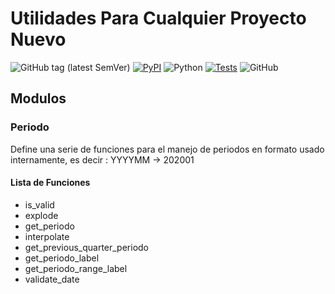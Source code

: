 # Utilidades Para Cualquier Proyecto Nuevo

![GitHub tag (latest SemVer)](https://img.shields.io/github/v/tag/marco-gallegos/pyciosa?label=pyciosa&style=for-the-badge)
[![PyPI](https://img.shields.io/badge/pip-v.20.0.2-blue.svg?style=for-the-badge)](https://pypi.org/project/pyciosa/)
![Python](https://img.shields.io/badge/python-3.6+-green.svg?style=for-the-badge)
[![Tests](https://img.shields.io/badge/tests-4%20%2F%204-brightgreen.svg?style=for-the-badge)](https://github.com/marco-gallegos/pyciosa/blob/master/tests.py)
![GitHub](https://img.shields.io/github/license/marco-gallegos/pyciosa?style=for-the-badge)

## Modulos

### Periodo

Define una serie de funciones para el manejo de periodos en formato usado internamente, es decir : YYYYMM -> 202001

#### Lista de Funciones

 * is_valid
 * explode
 * get_periodo
 * interpolate
 * get_previous_quarter_periodo
 * get_periodo_label
 * get_periodo_range_label
 * validate_date